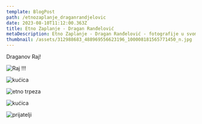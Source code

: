```yaml
---
template: BlogPost
path: /etnozaplanje_draganrandjelovic
date: 2023-08-10T11:12:00.363Z
title: Etno Zaplanje - Dragan Ranđelović
metaDescription: Etno Zaplanje - Dragan Ranđelović - fotografije u svom etno dvorištu.
thumbnail: /assets/312988683_488969556623196_100008181565771450_n.jpg
---
```

Draganov Raj!

![](/assets/312988683_488969556623196_100008181565771450_n.jpg "Raj !!!")

![](/assets/312709271_509826527445139_8233981165092843180_n.jpg "kućica")

![](/assets/312811733_1548906068958795_949877718287065_n.jpg "etno trpeza")

![](/assets/312463650_1298508834020949_4961859704432141474_n.jpg "kućica")

![](/assets/313093819_1233778340532775_1557304470797828959_n.jpg "prijatelji")
